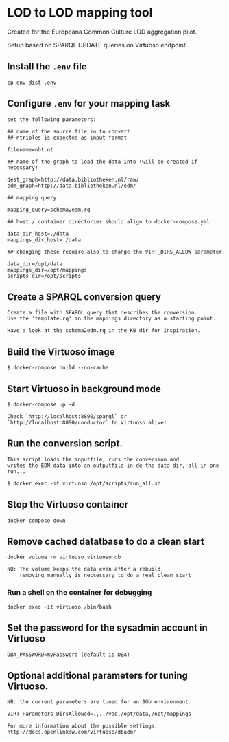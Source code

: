 LOD to LOD mapping tool 
==============================

Created for the Europeana Common Culture LOD aggregation pilot.

Setup based on SPARQL UPDATE queries on Virtuoso endpoint.

## Install the `.env` file

    cp env.dist .env

## Configure `.env` for your mapping task

    set the following parameters:

    ## name of the source file in to convert 
    ## ntriples is expected as input format

    filename=nbt.nt

    ## name of the graph to load the data into (will be created if necessary)
    
    dest_graph=http://data.bibliotheken.nl/raw/
    edm_graph=http://data.bibliotheken.nl/edm/

    ## mapping query 
    
    mapping_query=schema2edm.rq

    ## host / container directories should align to docker-compose.yml
    
    data_dir_host=./data
    mappings_dir_host=./data
    
    ## changing these require also to change the VIRT_DIRS_ALLOW parameter

    data_dir=/opt/data
    mappings_dir=/opt/mappings
    scripts_dir=/opt/scripts


## Create a SPARQL conversion query

    Create a file with SPARQL query that describes the conversion.
    Use the 'template.rq' in the mappings directory as a starting point.

    Have a look at the schema2edm.rq in the KB dir for inspiration.


## Build the Virtuoso image

    $ docker-compose build --no-cache



## Start Virtuoso in background mode

    $ docker-compose up -d 
    
    Check `http://localhost:8890/sparql` or `http://localhost:8890/conductor` to Virtuoso alive!



## Run the conversion script. 
    
    This script loads the inputfile, runs the conversion and 
    writes the EDM data into an outputfile in de the data dir, all in one run...

    $ docker exec -it virtuoso /opt/scripts/run_all.sh 



## Stop the Virtuoso container

    docker-compose down



## Remove cached datatbase to do a clean start

    docker volume rm virtuoso_virtuoso_db

    NB: The volume keeps the data even after a rebuild, 
        removing manually is neccessary to do a real clean start 
    



### Run a shell on the container for debugging

    docker exec -it virtuoso /bin/bash



## Set the password for the sysadmin account in Virtuoso

    DBA_PASSWORD=myPassword (default is DBA)



## Optional additional parameters for tuning Virtuoso. 

    NB: the current parameters are tuned for an 8Gb environment.

    VIRT_Parameters_DirsAllowed=.,../vad,/opt/data,/opt/mappings

    For more information about the possible settings: http://docs.openlinksw.com/virtuoso/dbadm/